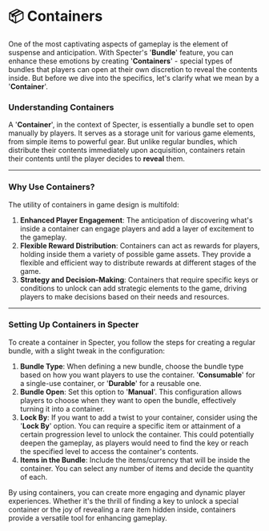 # 📦 Containers

One of the most captivating aspects of gameplay is the element of suspense and anticipation. With Specter's '**Bundle**' feature, you can enhance these emotions by creating '**Containers**' - special types of bundles that players can open at their own discretion to reveal the contents inside. But before we dive into the specifics, let's clarify what we mean by a '**Container**'.

### Understanding Containers&#x20;

A '**Container**', in the context of Specter, is essentially a bundle set to open manually by players. It serves as a storage unit for various game elements, from simple items to powerful gear. But unlike regular bundles, which distribute their contents immediately upon acquisition, containers retain their contents until the player decides to **reveal** them.

***

### Why Use Containers?&#x20;

The utility of containers in game design is multifold:

1. **Enhanced Player Engagement**: The anticipation of discovering what's inside a container can engage players and add a layer of excitement to the gameplay.
2. **Flexible Reward Distribution**: Containers can act as rewards for players, holding inside them a variety of possible game assets. They provide a flexible and efficient way to distribute rewards at different stages of the game.
3. **Strategy and Decision-Making**: Containers that require specific keys or conditions to unlock can add strategic elements to the game, driving players to make decisions based on their needs and resources.

***

### Setting Up Containers in Specter&#x20;

To create a container in Specter, you follow the steps for creating a regular bundle, with a slight tweak in the configuration:

1. **Bundle Type**: When defining a new bundle, choose the bundle type based on how you want players to use the container. '**Consumable**' for a single-use container, or '**Durable**' for a reusable one.
2. **Bundle Open**: Set this option to '**Manual**'. This configuration allows players to choose when they want to open the bundle, effectively turning it into a container.
3. **Lock By**: If you want to add a twist to your container, consider using the '**Lock By**' option. You can require a specific item or attainment of a certain progression level to unlock the container. This could potentially deepen the gameplay, as players would need to find the key or reach the specified level to access the container's contents.
4. **Items in the Bundle**: Include the items/currency that will be inside the container. You can select any number of items and decide the quantity of each.

By using containers, you can create more engaging and dynamic player experiences. Whether it's the thrill of finding a key to unlock a special container or the joy of revealing a rare item hidden inside, containers provide a versatile tool for enhancing gameplay.
